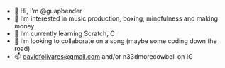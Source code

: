 - 👋 Hi, I’m @guapbender
- 👀 I’m interested in music production, boxing, mindfulness and making money
- 🌱 I’m currently learning Scratch, C
- 💞️ I’m looking to collaborate on a song (maybe some coding down the road)
- 📫 davidfolivares@gmail.com and/or n33dmorecowbell on IG

<!---
guapbender/guapbender is a ✨ special ✨ repository because its `README.md` (this file) appears on your GitHub profile.
You can click the Preview link to take a look at your changes.
--->
